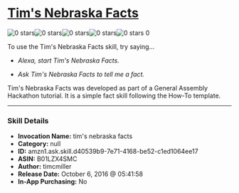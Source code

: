 # [Tim's Nebraska Facts](http://alexa.amazon.com/#skills/amzn1.ask.skill.d40539b9-7e71-4168-be52-c1ed1064ee17)
![0 stars](../../images/ic_star_border_black_18dp_1x.png)![0 stars](../../images/ic_star_border_black_18dp_1x.png)![0 stars](../../images/ic_star_border_black_18dp_1x.png)![0 stars](../../images/ic_star_border_black_18dp_1x.png)![0 stars](../../images/ic_star_border_black_18dp_1x.png) 0

To use the Tim's Nebraska Facts skill, try saying...

* *Alexa, start Tim's Nebraska Facts.*

* *Ask Tim's Nebraska Facts to tell me a fact.*

Tim's Nebraska Facts was developed as part of a General Assembly Hackathon tutorial. It is a simple fact skill following the How-To template.

***

### Skill Details

* **Invocation Name:** tim's nebraska facts
* **Category:** null
* **ID:** amzn1.ask.skill.d40539b9-7e71-4168-be52-c1ed1064ee17
* **ASIN:** B01LZX4SMC
* **Author:** timcmiller
* **Release Date:** October 6, 2016 @ 05:41:58
* **In-App Purchasing:** No
